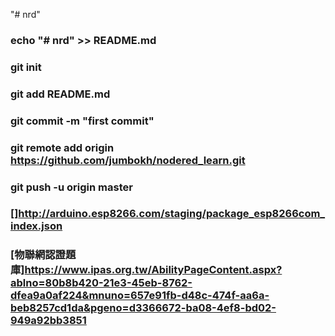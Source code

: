 "# nrd" 

### echo "# nrd" >> README.md
### git init
### git add README.md
### git commit -m "first commit"
### git remote add origin https://github.com/jumbokh/nodered_learn.git
### git push -u origin master
### []http://arduino.esp8266.com/staging/package_esp8266com_index.json
### [物聯網認證題庫]https://www.ipas.org.tw/AbilityPageContent.aspx?ablno=80b8b420-21e3-45eb-8762-dfea9a0af224&mnuno=657e91fb-d48c-474f-aa6a-beb8257cd1da&pgeno=d3366672-ba08-4ef8-bd02-949a92bb3851
